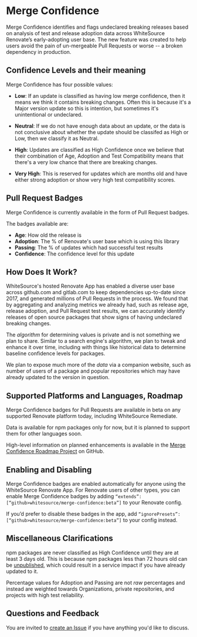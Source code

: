 # Merge Confidence

Merge Confidence identifies and flags undeclared breaking releases based on analysis of test and release adoption data across WhiteSource Renovate’s early-adopting user base. The new feature was created to help users avoid the pain of un-mergeable Pull Requests or worse -- a broken dependency in production.

## Confidence Levels and their meaning

Merge Confidence has four possible values:

- **Low**: If an update is classified as having low merge confidence, then it means we think it contains breaking changes. Often this is because it's a Major version update so this is intention, but sometimes it's unintentional or undeclared.

- **Neutral**: If we do not have enough data about an update, or the data is not conclusive about whether the update should be classifed as High or Low, then we classify it as Neutral.

- **High**: Updates are classified as High Confidence once we believe that their combination of Age, Adoption and Test Compatibility means that there's a very low chance that there are breaking changes.

- **Very High**: This is reserved for updates which are months old and have either strong adoption or show very high test compatibility scores.

## Pull Request Badges

Merge Confidence is currently available in the form of Pull Request badges.

The badges available are:

- **Age**: How old the release is
- **Adoption**: The % of Renovate's user base which is using this library
- **Passing**: The % of updates which had successful test results
- **Confidence**: The confidence level for this update

## How Does It Work?

WhiteSource's hosted Renovate App has enabled a diverse user base across github.com and gitlab.com to keep dependencies up-to-date since 2017, and generated millions of Pull Requests in the process. We found that by aggregating and analyzing metrics we already had, such as release age, release adoption, and Pull Request test results, we can accurately identify releases of open source packages that show signs of having undeclared breaking changes.

The *algorithm* for determining values is private and is not something we plan to share. Similar to a search engine's algorithm, we plan to tweak and enhance it over time, including with things like historical data to determine baseline confidence levels for packages.

We plan to expose much more of the *data* via a companion website, such as number of users of a package and popular repositories which may have already updated to the version in question.

## Supported Platforms and Languages, Roadmap

Merge Confidence badges for Pull Requests are available in beta on any supported Renovate platform today, including WhiteSource Remediate.

Data is available for npm packages only for now, but it is planned to support them for other languages soon.

High-level information on planned enhancements is available in the [Merge Confidence Roadmap Project](https://github.com/whitesource/merge-confidence/projects/1) on GitHub.

## Enabling and Disabling

Merge Confidence badges are enabled automatically for anyone using the WhiteSource Renovate App. For Renovate users of other types, you can enable Merge Confidence badges by adding `“extends”: [“github>whitesource/merge-confidence:beta”]` to your Renovate config.

If you’d prefer to disable these badges in the app, add `“ignorePresets”: [“github>whitesource/merge-confidence:beta”]` to your config instead.

## Miscellaneous Clarifications

npm packages are never classified as High Confidence until they are at least 3 days old. This is because npm packages less than 72 hours old can be [unpublished](https://docs.npmjs.com/unpublishing-packages-from-the-registry), which could result in a service impact if you have already updated to it.

Percentage values for Adoption and Passing are not *raw* percentages and instead are weighted towards Organizations, private repositories, and projects with high test reliability.

## Questions and Feedback

You are invited to [create an Issue](https://github.com/whitesource/merge-confidence/issues/new) if you have anything you'd like to discuss.
